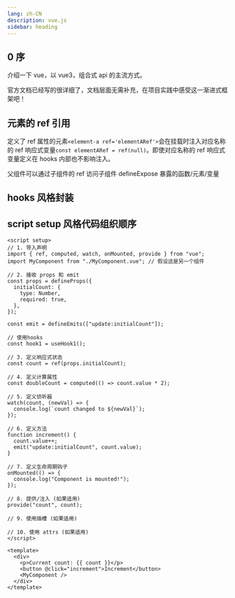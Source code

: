 ```yaml
---
lang: zh-CN
description: vue.js
sidebar: heading
---
```


## 0 序

介绍一下 vue，以 vue3，组合式 api 的主流方式。

官方文档已经写的很详细了，文档层面无需补充，在项目实践中感受这一渐进式框架吧！

## 元素的 ref 引用

定义了 ref 属性的元素`<element-a ref='elementARef'>`会在挂载时注入对应名称的 ref 响应式变量`const elementARef = ref(null)`。即使对应名称的 ref 响应式变量定义在 hooks 内部也不影响注入。

父组件可以通过子组件的 ref 访问子组件 defineExpose 暴露的函数/元素/变量

## hooks 风格封装

## script setup 风格代码组织顺序

```vue
<script setup>
// 1. 导入声明
import { ref, computed, watch, onMounted, provide } from "vue";
import MyComponent from "./MyComponent.vue"; // 假设这是另一个组件

// 2. 接收 props 和 emit
const props = defineProps({
  initialCount: {
    type: Number,
    required: true,
  },
});

const emit = defineEmits(["update:initialCount"]);

// 使用hooks
const hook1 = useHook1();

// 3. 定义响应式状态
const count = ref(props.initialCount);

// 4. 定义计算属性
const doubleCount = computed(() => count.value * 2);

// 5. 定义侦听器
watch(count, (newVal) => {
  console.log(`count changed to ${newVal}`);
});

// 6. 定义方法
function increment() {
  count.value++;
  emit("update:initialCount", count.value);
}

// 7. 定义生命周期钩子
onMounted(() => {
  console.log("Component is mounted!");
});

// 8. 提供/注入 (如果适用)
provide("count", count);

// 9. 使用插槽 (如果适用)

// 10. 使用 attrs (如果适用)
</script>

<template>
  <div>
    <p>Current count: {{ count }}</p>
    <button @click="increment">Increment</button>
    <MyComponent />
  </div>
</template>
```
